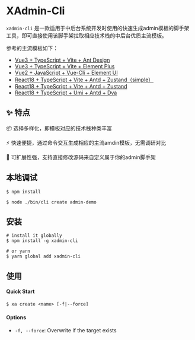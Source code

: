 # XAdmin-Cli

`xadmin-cli` 是一款适用于中后台系统开发时使用的快速生成admin模板的脚手架工具，即可直接使用该脚手架拉取相应技术栈的中后台优质主流模板。

参考的主流模板如下：

* [Vue3 + TypeScript + Vite + Ant Design](https://github.com/vbenjs/vue-vben-admin)
* [Vue3 + TypeScript + Vite + Element Plus](https://github.com/lin-xin/vue-manage-system)
* [Vue2 + JavaScript + Vue-Cli + Element UI](https://github.com/PanJiaChen/vue-element-admin)
* [React18 + TypeScript + Vite + Antd + Zustand（simple）](https://github.com/bertilchan/template-admin-react-simple)
* [React18 + TypeScript + Vite + Antd + Zustand](https://github.com/bertilchan/template-admin-react)
* [React18 + TypeScript + Umi + Antd + Dva](https://github.com/ant-design/ant-design-pro)

## ✨ 特点

📦 选择多样化，即模板对应的技术栈种类丰富

⚡️ 快速便捷，通过命令交互生成相应的主流amdin模板，无需调研对比

🔌 可扩展性强，支持直接修改源码来自定义属于你的admin脚手架

## 本地调试

```shell
$ npm install

$ node ./bin/cli create admin-demo

```
## 安装

```shell
# install it globally
$ npm install -g xadmin-cli

# or yarn
$ yarn global add xadmin-cli
```

## 使用 

#### Quick Start 

```shell
$ xa create <name> [-f|--force]
```

#### Options

- `-f, --force`: Overwrite if the target exists